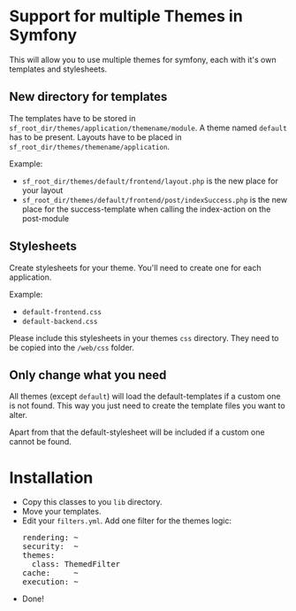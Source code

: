 # Support for multiple Themes in Symfony

This will allow you to use multiple themes for symfony, each with it's own templates and stylesheets.

## New directory for templates

The templates have to be stored in `sf_root_dir/themes/application/themename/module`. A theme named `default` has to be present. Layouts have to be placed in `sf_root_dir/themes/themename/application`.

Example:

 * `sf_root_dir/themes/default/frontend/layout.php` is the new place for your layout
 * `sf_root_dir/themes/default/frontend/post/indexSuccess.php` is the new place for the success-template when calling the index-action on the post-module


## Stylesheets

Create stylesheets for your theme. You'll need to create one for each application.

Example:

 * `default-frontend.css`
 * `default-backend.css`

Please include this stylesheets in your themes `css` directory. They need to be copied into the `/web/css` folder.

## Only change what you need

All themes (except `default`) will load the default-templates if a custom one is not found. This way you just need to create the template files you want to alter.

Apart from that the default-stylesheet will be included if a custom one cannot be found.

# Installation

 * Copy this classes to you `lib` directory.
 * Move your templates.
 * Edit your `filters.yml`. Add one filter for the themes logic:
   <pre>rendering: ~
   security:  ~
   themes:
     class: ThemedFilter
   cache:     ~
   execution: ~
   </pre>
 * Done!